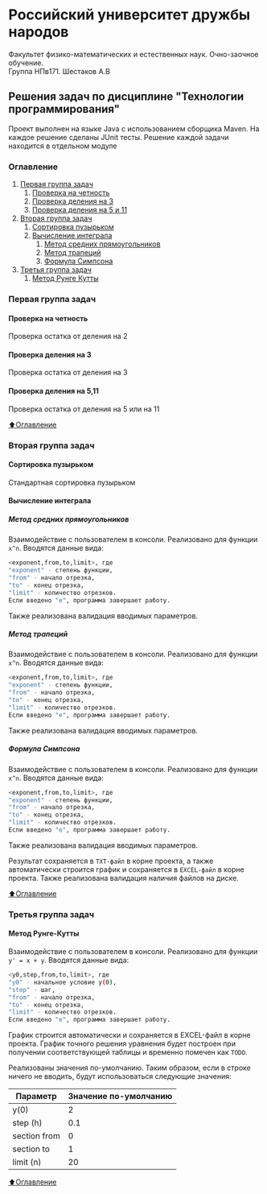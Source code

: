 # Российский университет дружбы народов
Факультет физико-математических и естественных наук. Очно-заочное обучение.  
Группа НПв171. Шестаков А.В

## Решения задач по дисциплине "Технологии программирования"
Проект выполнен на языке Java с использованием сборщика Maven. На каждое решение сделаны JUnit тесты. Решение каждой задачи находится в отдельном модуле

### Оглавление

1. [Первая группа задач](#Первая-группа-задач)
    1. [Проверка на четность](#Проверка-на-четность)
    2. [Проверка деления на 3](#Проверка-деления-на-3)
    3. [Проверка деления на 5 и 11](#Проверка-деления-на-5-и-11)
2. [Вторая группа задач](#Вторая-группа-задач)
    1. [Сортировка пузырьком](#Сортировка-пузырьком)
    2. [Вычисление интеграла](#Вычисление-интеграла)
        1. [Метод средних прямоугольников](#Метод-средних-прямоугольников)
        2. [Метод трапеций](#Метод-трапеций)
        3. [Формула Симпсона](#Формула-Симпсона)
3. [Третья группа задач](#Третья-группа-задач)
    1. [Метод Рунге Кутты](#Метод-Рунге-Кутты)

### Первая группа задач

#### Проверка на четность
Проверка остатка от деления на 2

#### Проверка деления на 3
Проверка остатка от деления на 3

#### Проверка деления на 5,11
Проверка остатка от деления на 5 или на 11

[:arrow_up:Оглавление](#Оглавление)

### Вторая группа задач

#### Сортировка пузырьком
Стандартная сортировка пузырьком

#### Вычисление интеграла

##### Метод средних прямоугольников
Взаимодействие с пользователем в консоли. Реализовано для функции `x^n`.
Вводятся данные вида:
```sh
<exponent,from,to,limit>, где
"exponent" - степень функции,
"from" - начало отрезка,
"to" - конец отрезка,
"limit" - количество отрезков.
Если введено "е", программа завершает работу.
```
Также реализована валидация вводимых параметров.

##### Метод трапеций
Взаимодействие с пользователем в консоли. Реализовано для функции `x^n`.
Вводятся данные вида:
```sh
<exponent,from,to,limit>, где
"exponent" - степень функции,
"from" - начало отрезка,
"to" - конец отрезка,
"limit" - количество отрезков.
Если введено "е", программа завершает работу.
```
Также реализована валидация вводимых параметров.

##### Формула Симпсона
Взаимодействие с пользователем в консоли. Реализовано для функции `x^n`.
Вводятся данные вида:
```sh
<exponent,from,to,limit>, где
"exponent" - степень функции,
"from" - начало отрезка,
"to" - конец отрезка,
"limit" - количество отрезков.
Если введено "е", программа завершает работу.
```
Также реализована валидация вводимых параметров.

Результат сохраняется в `TXT-файл` в корне проекта, а также автоматически строится график и сохраняется в `EXCEL-файл` в корне проекта.
Также реализована валидация наличия файлов на диске.

[:arrow_up:Оглавление](#Оглавление)

### Третья группа задач

#### Метод Рунге-Кутты
Взаимодействие с пользователем в консоли. Реализовано для функции `y' = x + y`.
Вводятся данные вида:
```sh
<y0,step,from,to,limit>, где
"y0" - начальное условие y(0),
"step" - шаг,
"from" - начало отрезка,
"to" - конец отрезка,
"limit" - количество отрезков.
Если введено "е", программа завершает работу.
```

График строится автоматически и сохраняется в EXCEL-файл в корне проекта.
График точного решения уравнения будет построен при получении соответствующей таблицы и временно помечен как `TODO`.

Реализованы значения по-умолчанию. Таким образом, если в строке ничего не вводить, будут использоваться следующие значения:

| Параметр | Значение по-умолчанию |
| ------ | ------ |
| y(0) | 2 |
| step (h) | 0.1 |
| section from | 0 |
| section to | 1 |
| limit (n) | 20 |

[:arrow_up:Оглавление](#Оглавление)
